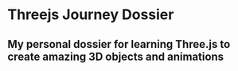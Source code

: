 # Threejs Journey Dossier

## My personal dossier for learning Three.js to create amazing 3D objects and animations